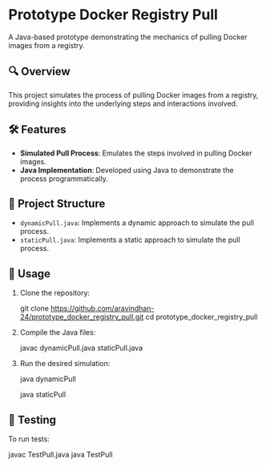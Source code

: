 # Prototype Docker Registry Pull

A Java-based prototype demonstrating the mechanics of pulling Docker images from a registry.

## 🔍 Overview

This project simulates the process of pulling Docker images from a registry, providing insights into the underlying steps and interactions involved.

## 🛠️ Features

- **Simulated Pull Process**: Emulates the steps involved in pulling Docker images.
- **Java Implementation**: Developed using Java to demonstrate the process programmatically.

## 📂 Project Structure

- `dynamicPull.java`: Implements a dynamic approach to simulate the pull process.
- `staticPull.java`: Implements a static approach to simulate the pull process.

## 🚀 Usage

1. Clone the repository:

   git clone https://github.com/aravindhan-24/prototype_docker_registry_pull.git
   cd prototype_docker_registry_pull


2. Compile the Java files:

   javac dynamicPull.java staticPull.java

3. Run the desired simulation:

   java dynamicPull

   java staticPull
   
## 🧪 Testing

To run tests:

javac TestPull.java
java TestPull
